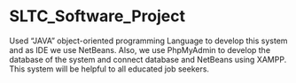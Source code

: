 # SLTC_Software_Project

Used “JAVA” object-oriented programming Language to develop this system and as IDE we use NetBeans. Also, we use PhpMyAdmin to develop the database of the system and connect database and NetBeans using XAMPP. This system will be helpful to all educated job seekers. 

